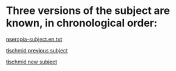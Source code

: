 # Three versions of the subject are known, in chronological order:
[nseropia-subject.en.txt](nseropia-subject.en.txt)

[tischmid previous subject](solution-tischmid/subject-old/subject.en.txt)

[tischmid new subject](solution-tischmid/subject/subject.en.txt)

